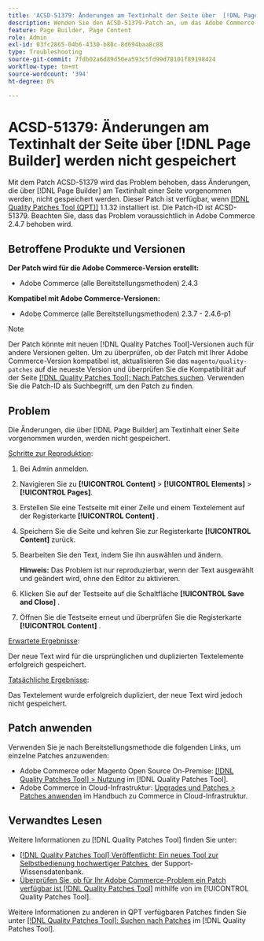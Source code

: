 ```yaml
---
title: 'ACSD-51379: Änderungen am Textinhalt der Seite über  [!DNL Page Builder]  nicht gespeichert'
description: Wenden Sie den ACSD-51379-Patch an, um das Adobe Commerce-Problem zu beheben, bei dem die Änderungen am Textinhalt einer Seite über nicht  [!DNL Page Builder]  werden.
feature: Page Builder, Page Content
role: Admin
exl-id: 03fc2865-04b6-4330-b80c-8d694baa8c88
type: Troubleshooting
source-git-commit: 7fdb02a6d89d50ea593c5fd99d78101f89198424
workflow-type: tm+mt
source-wordcount: '394'
ht-degree: 0%

---
```


# ACSD-51379: Änderungen am Textinhalt der Seite über [!DNL Page Builder] werden nicht gespeichert

Mit dem Patch ACSD-51379 wird das Problem behoben, dass Änderungen, die über [!DNL Page Builder] am Textinhalt einer Seite vorgenommen werden, nicht gespeichert werden. Dieser Patch ist verfügbar, wenn [[!DNL Quality Patches Tool (QPT)]](https://experienceleague.adobe.com/de/docs/commerce-operations/tools/quality-patches-tool/quality-patches-tool-to-self-serve-quality-patches) 1.1.32 installiert ist. Die Patch-ID ist ACSD-51379. Beachten Sie, dass das Problem voraussichtlich in Adobe Commerce 2.4.7 behoben wird.

## Betroffene Produkte und Versionen

**Der Patch wird für die Adobe Commerce-Version erstellt:**

* Adobe Commerce (alle Bereitstellungsmethoden) 2.4.3

**Kompatibel mit Adobe Commerce-Versionen:**

* Adobe Commerce (alle Bereitstellungsmethoden) 2.3.7 - 2.4.6-p1

>[!NOTE]
>
>Der Patch könnte mit neuen [!DNL Quality Patches Tool]-Versionen auch für andere Versionen gelten. Um zu überprüfen, ob der Patch mit Ihrer Adobe Commerce-Version kompatibel ist, aktualisieren Sie das `magento/quality-patches` auf die neueste Version und überprüfen Sie die Kompatibilität auf der Seite [[!DNL Quality Patches Tool]: Nach Patches suchen](https://experienceleague.adobe.com/tools/commerce-quality-patches/index.html?lang=de). Verwenden Sie die Patch-ID als Suchbegriff, um den Patch zu finden.

## Problem

Die Änderungen, die über [!DNL Page Builder] am Textinhalt einer Seite vorgenommen wurden, werden nicht gespeichert.

<u>Schritte zur Reproduktion</u>:

1. Bei Admin anmelden.
1. Navigieren Sie zu **[!UICONTROL Content]** > **[!UICONTROL Elements]** > **[!UICONTROL Pages]**.
1. Erstellen Sie eine Testseite mit einer Zeile und einem Textelement auf der Registerkarte **[!UICONTROL Content]** .
1. Speichern Sie die Seite und kehren Sie zur Registerkarte **[!UICONTROL Content]** zurück.
1. Bearbeiten Sie den Text, indem Sie ihn auswählen und ändern.

   **Hinweis:** Das Problem ist nur reproduzierbar, wenn der Text ausgewählt und geändert wird, ohne den Editor zu aktivieren.

1. Klicken Sie auf der Testseite auf die Schaltfläche **[!UICONTROL Save and Close]** .
1. Öffnen Sie die Testseite erneut und überprüfen Sie die Registerkarte **[!UICONTROL Content]** .

<u>Erwartete Ergebnisse</u>:

Der neue Text wird für die ursprünglichen und duplizierten Textelemente erfolgreich gespeichert.

<u>Tatsächliche Ergebnisse</u>:

Das Textelement wurde erfolgreich dupliziert, der neue Text wird jedoch nicht gespeichert.

## Patch anwenden

Verwenden Sie je nach Bereitstellungsmethode die folgenden Links, um einzelne Patches anzuwenden:

* Adobe Commerce oder Magento Open Source On-Premise: [[!DNL Quality Patches Tool] > Nutzung](/help/tools/quality-patches-tool/usage.md) im [!DNL Quality Patches Tool].
* Adobe Commerce in Cloud-Infrastruktur: [Upgrades und Patches > Patches anwenden](https://experienceleague.adobe.com/docs/commerce-cloud-service/user-guide/develop/upgrade/apply-patches.html?lang=de) im Handbuch zu Commerce in Cloud-Infrastruktur.

## Verwandtes Lesen

Weitere Informationen zu [!DNL Quality Patches Tool] finden Sie unter:

* [[!DNL Quality Patches Tool] Veröffentlicht: Ein neues Tool zur Selbstbedienung hochwertiger Patches &#x200B;](https://experienceleague.adobe.com/de/docs/commerce-operations/tools/quality-patches-tool/quality-patches-tool-to-self-serve-quality-patches) der Support-Wissensdatenbank.
* [Überprüfen Sie, ob für Ihr Adobe Commerce-Problem ein Patch verfügbar ist [!DNL Quality Patches Tool]](/help/tools/quality-patches-tool/patches-available-in-qpt/check-patch-for-magento-issue-with-magento-quality-patches.md) mithilfe von im [!UICONTROL Quality Patches Tool].


Weitere Informationen zu anderen in QPT verfügbaren Patches finden Sie unter [[!DNL Quality Patches Tool]: Suchen nach Patches](https://experienceleague.adobe.com/tools/commerce-quality-patches/index.html?lang=de) im [!DNL Quality Patches Tool].
